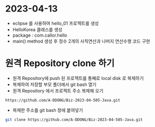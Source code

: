 # 2023-04-13
- eclipse 를 사용하여 hello_01 프로젝트를 생성
- HelloKorea 클래스를 생성
- package : com.callor.hello
- main() method 생성 후 정수 2개의 사칙연산과 나머지 연산수행 코드 구현

# 원격 Repository clone 하기
- 원격 Repository에 push 된 프로젝트를 통째로 local disk 로 복제하기
- 복제하여 저장할 부모 폴더에서 git bash 열기 
- 원격 Repository 에서 프로젝트 주소 복제해 오기
```
https://github.com/A-DDONG/Biz-2023-04-505-Java.git
```
- 복제한 주소를 git bash 창에 붙여넣기
```bash
git clone https://github.com/A-DDONG/Biz-2023-04-505-Java.git
```
